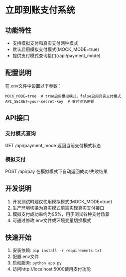 # 立即到账支付系统

## 功能特性

- 支持模拟支付和真实支付两种模式
- 默认启用模拟支付模式(MOCK_MODE=true)
- 提供支付模式查询接口(/api/payment_mode)

## 配置说明

在.env文件中设置以下参数：
```
MOCK_MODE=true  # true启用模拟模式，false启用真实支付模式
API_SECRET=your-secret-key  # 支付签名密钥
```

## API接口

### 支付模式查询
GET /api/payment_mode
返回当前支付模式状态

### 模拟支付
POST /api/pay
在模拟模式下自动返回成功/失败结果

## 开发说明

1. 开发测试时建议使用模拟模式(MOCK_MODE=true)
2. 生产环境切换为真实模式前需实现真实支付接口
3. 模拟支付成功率约为95%，用于测试各种支付场景
4. 可通过修改.env文件或环境变量切换模式

## 快速开始

1. 安装依赖: `pip install -r requirements.txt`
2. 配置.env文件
3. 启动服务: `python app.py`
4. 访问http://localhost:5000使用支付功能